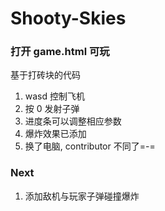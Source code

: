 # Shooty-Skies
### 打开 game.html 可玩
基于打砖块的代码
1. wasd 控制飞机
2. 按 0 发射子弹
3. 进度条可以调整相应参数
4. 爆炸效果已添加
5. 换了电脑, contributor 不同了=-=

### Next
1. 添加敌机与玩家子弹碰撞爆炸